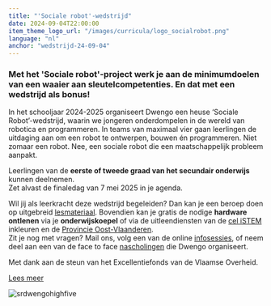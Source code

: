 ```yaml
---
title: "'Sociale robot'-wedstrijd"
date: 2024-09-04T22:00:00
item_theme_logo_url: "/images/curricula/logo_socialrobot.png"
language: "nl"
anchor: "wedstrijd-24-09-04"
---
```

### Met het 'Sociale robot'-project werk je aan de minimumdoelen van een waaier aan sleutelcompetenties. En dat met een wedstrijd als bonus!

In het schooljaar 2024-2025 organiseert Dwengo een heuse ‘Sociale Robot’-wedstrijd, waarin we jongeren onderdompelen in de wereld van robotica en programmeren. 
In teams van maximaal vier gaan leerlingen de uitdaging aan om een robot te ontwerpen, bouwen én programmeren. 
Niet zomaar een robot. Nee, een sociale robot die een maatschappelijk probleem aanpakt. 

Leerlingen van de **eerste of tweede graad van het secundair onderwijs** kunnen deelnemen.<br>
Zet alvast de finaledag van 7 mei 2025 in je agenda.

Wil jij als leerkracht deze wedstrijd begeleiden? Dan kan je een beroep doen op uitgebreid [lesmateriaal](https://dwengo.org/socialerobot). Bovendien kan je gratis de nodige **hardware ontlenen** 
via je **onderwijskoepel** of via de uitleendiensten van de [cel iSTEM](https://www.istem.be/2023/09/29/dwengos-uitproberen-2/) inkleuren en de [Provincie Oost-Vlaanderen](https://oost-vlaanderen.be/leren/materialen-activiteiten-scholen/educatief-materiaal/stem/secundair-onderwijs/de-sociale-robot.html).<br>
Zit je nog met vragen? Mail ons, volg een van de online [infosessies](https://dwengo.org/agenda/), of neem deel aan een van de face to face [nascholingen](https://dwengo.org/agenda/) die Dwengo organiseert.


Met dank aan de steun van het Excellentiefonds van de Vlaamse Overheid. 

[Lees meer](https://dwengo.org/socialerobotwedstrijd/)

![srdwengohighfive](https://github.com/user-attachments/assets/85e1297c-00d4-4ac9-aeba-e8bace81a883)
